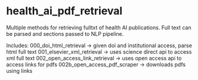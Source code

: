 # health_ai_pdf_retrieval
Multiple methods for retrieving fulltxt of health AI publications.
Full text can be parsed and sections passed to NLP pipeline.

Includes:
000_doi_html_retrieval -> given doi and institutional access, parse html full text
001_elsevier_xml_retrieval -> uses science direct api to access xml full text
002_open_access_link_retrieval -> uses open access api to access links for pdfs
002b_open_access_pdf_scraper -> downloads pdfs using links